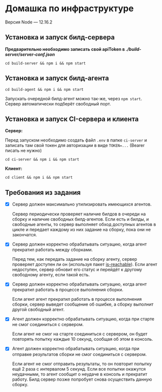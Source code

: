 # Домашка по инфраструктуре

Версия Node — 12.16.2

## Установка и запуск билд-сервера

**Предварительно необходимо записать свой apiToken в _./build-server/server-conf.json_**
```
cd build-server && npm i && npm start
```

## Установка и запуск билд-агента

```
cd build-agent && npm i && npm start
```

Запускать очередной билд-агент можно так-же, через `npm start`. Сервер автоматически подберёт свободный порт.

## Установка и запуск CI-сервера и клиента

**Сервер:**

Перед запуском необходимо создать файл `.env` в папке `ci-server` и записать там свой токен для авторизации в виде `TOKEN=...` (Bearer писать не нужно)
```
cd ci-server && npm i && npm start
```
**Клиент:**
```
cd client && npm i && npm start
```

## Требования из задания

- [x] Сервер должен максимально утилизировать имеющихся агентов.
  
  Сервер периодически проверяет наличие билдов в очереди на сборку и наличие свободных билд-агентов. Если есть и билды, и свободные агенты, то сервер выполняет обход доступных агентов в цикле и передает каждому из них задание на сборку, пока они не закончатся.

- [x] Сервер должен корректно обрабатывать ситуацию, когда агент прекратил работать между сборками.

  Перед тем, как передать задание на сборку агенту, сервер проверяет доступен ли он (используя пакет [is-reachable](https://www.npmjs.com/package/is-reachable)). Если агент недоступен, сервер обновит его статус и перейдёт к другому свободному агенту, если такой есть.

- [x] Сервер должен корректно обрабатывать ситуацию, когда агент прекратил работать в процессе выполнения сборки.

  Если агент агент прекратил работать в процессе выполнения сборки, сервер выведет сообщение об ошибке, а сборку выполнит другой свободный агент.

- [x] Агент должен корректно обрабатывать ситуацию, когда при старте не смог соединиться с сервером.

  Если агент не смог на старте соединиться с сервером, он будет повторять попытку каждые 10 секунд, сообщая об этом в консоль.

- [x] Агент должен корректно обрабатывать ситуацию, когда при отправке результатов сборки не смог соединиться с сервером.

  Если агент не смог отправить результаты, то он повторит попытку ещё 2 раза с интервалом 5 секунд. Если все попытки окажутся неудачными, то агент сообщит о неудаче в консоль и прекратит работу. Билд сервер позже попробует снова осуществить данную сборку.